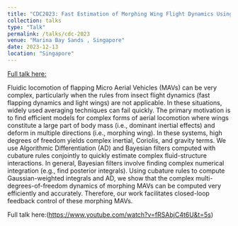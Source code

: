 ```yaml
---
title: "CDC2023: Fast Estimation of Morphing Wing Flight Dynamics Using Neural Networks and Cubature Rules"
collection: talks
type: "Talk"
permalink: /talks/cdc-2023
venue: "Marina Bay Sands , Singapore"
date: 2023-12-13
location: "Singapore"
---
```


[Full talk here:](https://www.youtube.com/watch?v=fRSAbjC4t6U&t=5s)

Fluidic locomotion of flapping Micro Aerial Vehicles (MAVs) can be very complex, particularly when the rules from insect flight dynamics (fast flapping dynamics and light wings) are not applicable. In these situations, widely used averaging techniques can fail quickly. The primary motivation is to find efficient models for complex forms of aerial locomotion where wings constitute a large part of body mass (i.e., dominant inertial effects) and deform in multiple directions (i.e., morphing wing). In these systems, high degrees of freedom yields complex inertial, Coriolis, and gravity terms. We use Algorithmic Differentiation (AD) and Bayesian filters computed with cubature rules conjointly to quickly estimate complex fluid-structure interactions. In general, Bayesian filters involve finding complex numerical integration (e.g., find posterior integrals). Using cubature rules to compute Gaussian-weighted integrals and AD, we show that the complex multi-degrees-of-freedom dynamics of morphing MAVs can be computed very efficiently and accurately. Therefore, our work facilitates closed-loop feedback control of these morphing MAVs.

Full talk here:(https://www.youtube.com/watch?v=fRSAbjC4t6U&t=5s)

